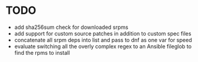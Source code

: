 TODO
====
* add sha256sum check for downloaded srpms
* add support for custom source patches in addition to custom spec files
* concatenate all srpm deps into list and pass to dnf as one var for speed
* evaluate switching all the overly complex regex to an Ansible fileglob to find the rpms to install

